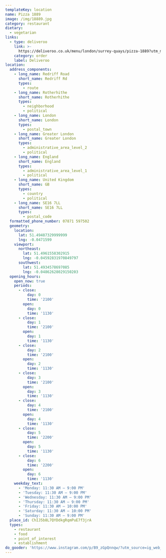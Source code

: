 ```yaml
---
templateKey: location
name: Pizza 1889
image: /img/18889.jpg
category: restaurant
dietary:
  - vegetarian
links:
  - type: deliveroo
    link: >-
      https://deliveroo.co.uk/menu/london/surrey-quays/pizza-1889?utm_medium=affiliate&utm_source=google_maps_link
    category: order
    label: Deliveroo
location:
  address_components:
    - long_name: Redriff Road
      short_name: Redriff Rd
      types:
        - route
    - long_name: Rotherhithe
      short_name: Rotherhithe
      types:
        - neighborhood
        - political
    - long_name: London
      short_name: London
      types:
        - postal_town
    - long_name: Greater London
      short_name: Greater London
      types:
        - administrative_area_level_2
        - political
    - long_name: England
      short_name: England
      types:
        - administrative_area_level_1
        - political
    - long_name: United Kingdom
      short_name: GB
      types:
        - country
        - political
    - long_name: SE16 7LL
      short_name: SE16 7LL
      types:
        - postal_code
  formatted_phone_number: 07871 597502
  geometry:
    location:
      lat: 51.49487329999999
      lng: -0.0471599
    viewport:
      northeast:
        lat: 51.4961558302915
        lng: -0.04592831970849797
      southwest:
        lat: 51.4934578697085
        lng: -0.04862628029150203
  opening_hours:
    open_now: true
    periods:
      - close:
          day: 0
          time: '2100'
        open:
          day: 0
          time: '1130'
      - close:
          day: 1
          time: '2100'
        open:
          day: 1
          time: '1130'
      - close:
          day: 2
          time: '2100'
        open:
          day: 2
          time: '1130'
      - close:
          day: 3
          time: '2100'
        open:
          day: 3
          time: '1130'
      - close:
          day: 4
          time: '2100'
        open:
          day: 4
          time: '1130'
      - close:
          day: 5
          time: '2200'
        open:
          day: 5
          time: '1130'
      - close:
          day: 6
          time: '2200'
        open:
          day: 6
          time: '1130'
    weekday_text:
      - 'Monday: 11:30 AM – 9:00 PM'
      - 'Tuesday: 11:30 AM – 9:00 PM'
      - 'Wednesday: 11:30 AM – 9:00 PM'
      - 'Thursday: 11:30 AM – 9:00 PM'
      - 'Friday: 11:30 AM – 10:00 PM'
      - 'Saturday: 11:30 AM – 10:00 PM'
      - 'Sunday: 11:30 AM – 9:00 PM'
  place_id: ChIJ5b8L7QYDdkgRqmPuE7f3jrA
  types:
    - restaurant
    - food
    - point_of_interest
    - establishment
do_gooder: 'https://www.instagram.com/p/B9_zGpQnnqw/?utm_source=ig_web_copy_link'
---
```

